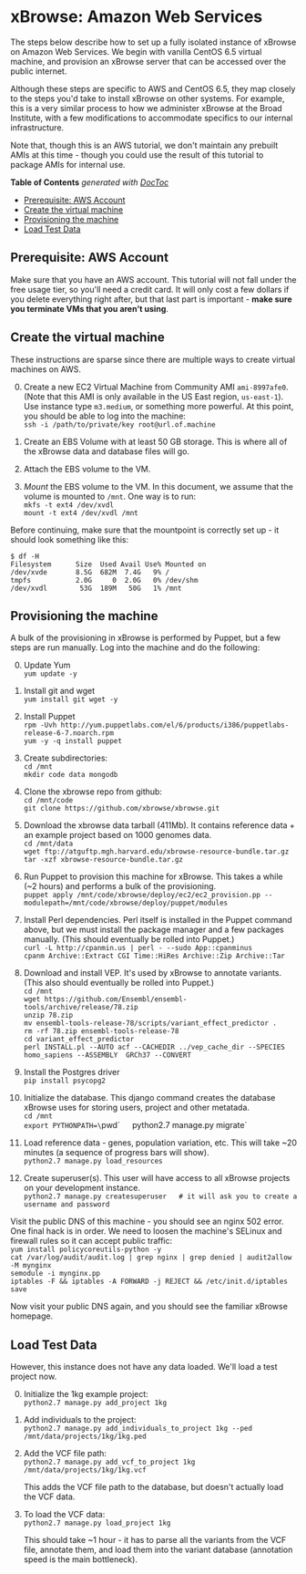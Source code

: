 
xBrowse: Amazon Web Services
====================================

The steps below describe how to set up a fully isolated instance of xBrowse on Amazon Web Services.
We begin with vanilla CentOS 6.5 virtual machine,
and provision an xBrowse server that can be accessed over the public internet.

Although these steps are specific to AWS and CentOS 6.5,
they map closely to the steps you'd take to install xBrowse on other systems.
For example, this is a very similar process to how we administer xBrowse at the Broad Institute,
with a few modifications to accommodate specifics to our internal infrastructure.

Note that, though this is an AWS tutorial, we don't maintain any prebuilt AMIs at this time -
though you could use the result of this tutorial to package AMIs for internal use.

<!-- START doctoc generated TOC please keep comment here to allow auto update -->
<!-- DON'T EDIT THIS SECTION, INSTEAD RE-RUN doctoc TO UPDATE -->
**Table of Contents**  *generated with [DocToc](https://github.com/thlorenz/doctoc)*

- [Prerequisite: AWS Account](#prerequisite-aws-account)
- [Create the virtual machine](#create-the-virtual-machine)
- [Provisioning the machine](#provisioning-the-machine)
- [Load Test Data](#load-test-data)

<!-- END doctoc generated TOC please keep comment here to allow auto update -->

## Prerequisite: AWS Account

Make sure that you have an AWS account.
This tutorial will not fall under the free usage tier, so you'll need a credit card.
It will only cost a few dollars if you delete everything right after,
but that last part is important - **make sure you terminate VMs that you aren't using**.

## Create the virtual machine

These instructions are sparse since there are multiple ways to create virtual machines on AWS.

0. Create a new EC2 Virtual Machine from Community AMI `ami-8997afe0`.
(Note that this AMI is only available in the US East region, `us-east-1`).
Use instance type `m3.medium`, or something more powerful.
At this point, you should be able to log into the machine:  
    `ssh -i /path/to/private/key root@url.of.machine`

0. Create an EBS Volume with at least 50 GB storage. This is where all of the xBrowse data and database files will go.

0. Attach the EBS volume to the VM.

0. *Mount* the EBS volume to the VM. In this document, we assume that the volume is mounted to `/mnt`. One way is to run:  
    `mkfs -t ext4 /dev/xvdl`  
    `mount -t ext4 /dev/xvdl /mnt`  

Before continuing, make sure that the mountpoint is correctly set up - it should look something like this:

    $ df -H
    Filesystem      Size  Used Avail Use% Mounted on
    /dev/xvde       8.5G  682M  7.4G   9% /
    tmpfs           2.0G     0  2.0G   0% /dev/shm
    /dev/xvdl        53G  189M   50G   1% /mnt

## Provisioning the machine

A bulk of the provisioning in xBrowse is performed by Puppet, but a few steps are run manually.
Log into the machine and do the following:

0. Update Yum  
    `yum update -y`  

0. Install git and wget  
    `yum install git wget -y`  

0. Install Puppet  
    `rpm -Uvh http://yum.puppetlabs.com/el/6/products/i386/puppetlabs-release-6-7.noarch.rpm`  
    `yum -y -q install puppet`  

0. Create subdirectories:  
   `cd /mnt`  
   `mkdir code data mongodb`  

0. Clone the xbrowse repo from github:  
   `cd /mnt/code`  
   `git clone https://github.com/xbrowse/xbrowse.git`  

0. Download the xbrowse data tarball (411Mb). It contains reference data + an example project based on 1000 genomes data.  
   `cd /mnt/data`  
   `wget ftp://atguftp.mgh.harvard.edu/xbrowse-resource-bundle.tar.gz`  
   `tar -xzf xbrowse-resource-bundle.tar.gz`  

0. Run Puppet to provision this machine for xBrowse. This takes a while (~2 hours) and performs a bulk of the provisioning.  
    `puppet apply /mnt/code/xbrowse/deploy/ec2/ec2_provision.pp --modulepath=/mnt/code/xbrowse/deploy/puppet/modules`  

0. Install Perl dependencies. Perl itself is installed in the Puppet command above,
but we must install the package manager and a few packages manually.
(This should eventually be rolled into Puppet.)  
    `curl -L http://cpanmin.us | perl - --sudo App::cpanminus`  
    `cpanm Archive::Extract CGI Time::HiRes Archive::Zip Archive::Tar`  

0. Download and install VEP. It's used by xBrowse to annotate variants.
(This also should eventually be rolled into Puppet.)  
   `cd /mnt`  
   `wget https://github.com/Ensembl/ensembl-tools/archive/release/78.zip`  
   `unzip 78.zip`  
   `mv ensembl-tools-release-78/scripts/variant_effect_predictor .`  
   `rm -rf 78.zip ensembl-tools-release-78`  
   `cd variant_effect_predictor`  
   `perl INSTALL.pl --AUTO acf --CACHEDIR ../vep_cache_dir --SPECIES homo_sapiens --ASSEMBLY  GRCh37 --CONVERT`  

0. Install the Postgres driver  
    `pip install psycopg2`  

0. Initialize the database. This django command creates the database xBrowse uses for storing users, project and other metatada.  
   `cd /mnt`  
   `export PYTHONPATH=\`pwd\``  
   `python2.7 manage.py migrate`  

0. Load reference data - genes, population variation, etc.
This will take ~20 minutes (a sequence of progress bars will show).  
   `python2.7 manage.py load_resources`  

0. Create superuser(s). This user will have access to all xBrowse projects on your development instance.  
   `python2.7 manage.py createsuperuser   # it will ask you to create a username and password`  

Visit the public DNS of this machine - you should see an nginx 502 error. One final hack is in order.
We need to loosen the machine's SELinux and firewall rules so it can accept public traffic:  
    `yum install policycoreutils-python -y`  
    `cat /var/log/audit/audit.log | grep nginx | grep denied | audit2allow -M mynginx`  
    `semodule -i mynginx.pp`  
    `iptables -F && iptables -A FORWARD -j REJECT && /etc/init.d/iptables save`  

Now visit your public DNS again, and you should see the familiar xBrowse homepage.  

## Load Test Data

However, this instance does not have any data loaded. We'll load a test project now.  

0. Initialize the 1kg example project:  
   `python2.7 manage.py add_project 1kg`  

0. Add individuals to the project:  
   `python2.7 manage.py add_individuals_to_project 1kg --ped /mnt/data/projects/1kg/1kg.ped`  

0. Add the VCF file path:  
   `python2.7 manage.py add_vcf_to_project 1kg /mnt/data/projects/1kg/1kg.vcf`  

   This adds the VCF file path to the database, but doesn't actually load the VCF data.

0. To load the VCF data:  
   `python2.7 manage.py load_project 1kg`  

   This should take ~1 hour - it has to parse all the variants from the VCF file, annotate them, and load them into the variant database (annotation speed is the main bottleneck).  
